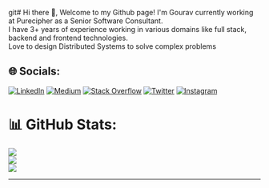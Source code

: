 git# Hi there 👋, Welcome to my Github page!
I'm Gourav currently working at Purecipher as a Senior Software Consultant.<br>I have 3+ years of experience working in various domains like full stack, backend and frontend technologies.<br>Love to design Distributed Systems to solve complex problems


## 🌐 Socials:
[![LinkedIn](https://img.shields.io/badge/LinkedIn-%230077B5.svg?logo=linkedin&logoColor=white)](https://linkedin.com/in/gouravbanerjee713) [![Medium](https://img.shields.io/badge/Medium-12100E?logo=medium&logoColor=white)](https://medium.com/@@banerjeec713) [![Stack Overflow](https://img.shields.io/badge/-Stackoverflow-FE7A16?logo=stack-overflow&logoColor=white)](https://stackoverflow.com/users/c713) [![Twitter](https://img.shields.io/badge/Twitter-%231DA1F2.svg?logo=Twitter&logoColor=white)](https://twitter.com/@GouravB19934231) [![Instagram](https://img.shields.io/badge/Instagram-%23E4405F.svg?logo=Instagram&logoColor=white)](https://instagram.com/@gbee_dev) 

# 📊 GitHub Stats:
![](https://github-readme-stats.vercel.app/api?username=C713Gb&theme=dark&hide_border=false&include_all_commits=false&count_private=false)<br/>
![](https://github-readme-streak-stats.herokuapp.com/?user=C713Gb&theme=dark&hide_border=false)<br/>
![](https://github-readme-stats.vercel.app/api/top-langs/?username=C713Gb&theme=dark&hide_border=false&include_all_commits=false&count_private=false&layout=compact)

---

<!-- Proudly created with GPRM ( https://gprm.itsvg.in ) -->
